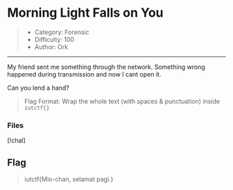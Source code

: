 # Morning Light Falls on You
> - Category: Forensic
> - Difficulty: 100
> - Author: Ork
---
My friend sent me something through the network. Something wrong happened during transmission and now I cant open it.

Can you lend a hand?

> Flag Format: Wrap the  whole text (with spaces & punctuation) inside `iutctf{}`

### Files
[!chal]

## Flag
> iutctf{Mio-chan, selamat pagi.}
